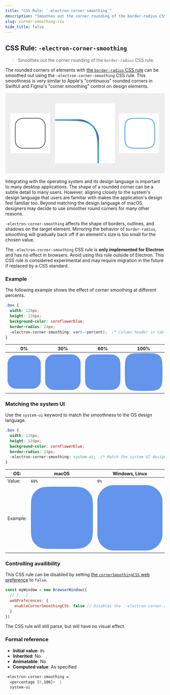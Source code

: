 ```yaml
---
title: "CSS Rule: `-electron-corner-smoothing`"
description: "Smoothes out the corner rounding of the border-radius CSS rule."
slug: corner-smoothing-css
hide_title: false
---
```


## CSS Rule: `-electron-corner-smoothing`

> Smoothes out the corner rounding of the `border-radius` CSS rule.

The rounded corners of elements with [the `border-radius` CSS rule](https://developer.mozilla.org/en-US/docs/Web/CSS/border-radius) can be smoothed out using the `-electron-corner-smoothing` CSS rule. This smoothness is very similar to Apple's "continuous" rounded corners in SwiftUI and Figma's "corner smoothing" control on design elements.

![There is a black rectangle on the left using simple rounded corners, and a blue rectangle on the right using smooth rounded corners. In between those rectangles is a magnified view of the same corner from both rectangles overlapping to show the subtle difference in shape.](../images/corner-smoothing-summary.svg)

Integrating with the operating system and its design language is important to many desktop applications. The shape of a rounded corner can be a subtle detail to many users. However, aligning closely to the system's design language that users are familiar with makes the application's design feel familiar too. Beyond matching the design language of macOS, designers may decide to use smoother round corners for many other reasons.

`-electron-corner-smoothing` affects the shape of borders, outlines, and shadows on the target element. Mirroring the behavior of `border-radius`, smoothing will gradually back off if an element's size is too small for the chosen value.

The `-electron-corner-smoothing` CSS rule is **only implemented for Electron** and has no effect in browsers. Avoid using this rule outside of Electron. This CSS rule is considered experimental and may require migration in the future if replaced by a CSS standard.

### Example

The following example shows the effect of corner smoothing at different percents.

```css
.box {
  width: 128px;
  height: 128px;
  background-color: cornflowerblue;
  border-radius: 24px;
  -electron-corner-smoothing: var(--percent);  /* Column header in table below. */
}
```

| 0% | 30% | 60% | 100% |
| --- | --- | --- | --- |
| ![A rectangle with round corners at 0% smoothness](../images/corner-smoothing-example-0.svg) | ![A rectangle with round corners at 30% smoothness](../images/corner-smoothing-example-30.svg) | ![A rectangle with round corners at 60% smoothness](../images/corner-smoothing-example-60.svg) | ![A rectangle with round corners at 100% smoothness](../images/corner-smoothing-example-100.svg) |

### Matching the system UI

Use the `system-ui` keyword to match the smoothness to the OS design language.

```css
.box {
  width: 128px;
  height: 128px;
  background-color: cornflowerblue;
  border-radius: 24px;
  -electron-corner-smoothing: system-ui;  /* Match the system UI design. */
}
```

| OS: | macOS | Windows, Linux |
| --- | --- | --- |
| Value: | `60%` | `0%` |
| Example: | ![A rectangle with round corners whose smoothness matches macOS](../images/corner-smoothing-example-60.svg) | ![A rectangle with round corners whose smoothness matches Windows and Linux](../images/corner-smoothing-example-0.svg) |

### Controlling availibility

This CSS rule can be disabled by setting [the `cornerSmoothingCSS` web preference](./structures/web-preferences.md) to `false`.

```js
const myWindow = new BrowserWindow({
  // [...]
  webPreferences: {
    enableCornerSmoothingCSS: false // Disables the `-electron-corner-smoothing` CSS rule
  }
})
```

The CSS rule will still parse, but will have no visual effect.

### Formal reference

* **Initial value**: `0%`
* **Inherited**: No
* **Animatable**: No
* **Computed value**: As specified

```css
-electron-corner-smoothing =
  <percentage [0,100]>  |
  system-ui
```
